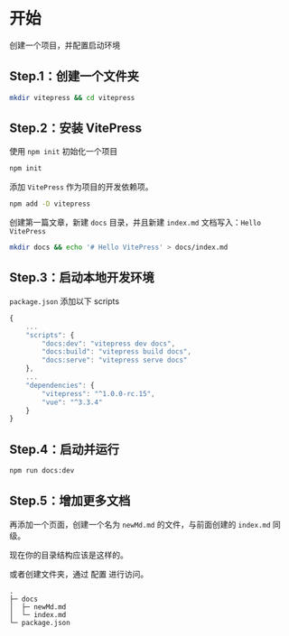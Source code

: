 # 开始

创建一个项目，并配置启动环境

## Step.1：创建一个文件夹

``` bash
mkdir vitepress && cd vitepress
```

## Step.2：安装 VitePress

使用 `npm init` 初始化一个项目

``` bash
npm init
```

添加 `VitePress` 作为项目的开发依赖项。

``` bash
npm add -D vitepress
```

创建第一篇文章，新建 `docs` 目录，并且新建 `index.md` 文档写入：`Hello VitePress`

``` bash
mkdir docs && echo '# Hello VitePress' > docs/index.md
```

## Step.3：启动本地开发环境

`package.json` 添加以下 scripts

``` js {3-7}
{
    ...
    "scripts": {
        "docs:dev": "vitepress dev docs",
        "docs:build": "vitepress build docs",
        "docs:serve": "vitepress serve docs"
    },
    ...      
    "dependencies": {
        "vitepress": "^1.0.0-rc.15",
        "vue": "^3.3.4"
    }
}
```
## Step.4：启动并运行

``` bash
npm run docs:dev
```

## Step.5：增加更多文档

再添加一个页面，创建一个名为 `newMd.md` 的文件，与前面创建的 `index.md` 同级。

现在你的目录结构应该是这样的。

或者创建文件夹，通过 配置 进行访问。

``` 
.
├─ docs
│  ├─ newMd.md
│  └─ index.md
└─ package.json

```